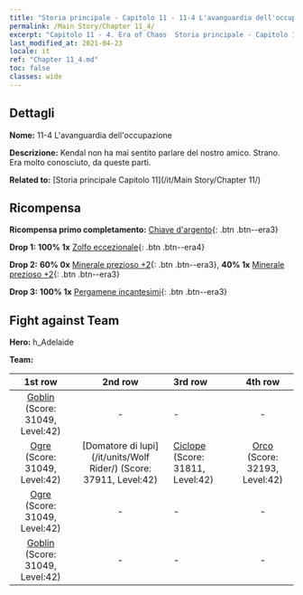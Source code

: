 ```yaml
---
title: "Storia principale - Capitolo 11 - 11-4 L'avanguardia dell'occupazione"
permalink: /Main Story/Chapter 11_4/
excerpt: "Capitolo 11 - 4. Era of Chaos  Storia principale - Capitolo 11_4. 11-4 L'avanguardia dell'occupazione"
last_modified_at: 2021-04-23
locale: it
ref: "Chapter 11_4.md"
toc: false
classes: wide
---
```


## Dettagli

 **Nome:** 11-4 L'avanguardia dell'occupazione

 **Descrizione:** Kendal non ha mai sentito parlare del nostro amico. Strano. Era molto conosciuto, da queste parti.

 **Related to:** [Storia principale Capitolo 11](/it/Main Story/Chapter 11/)

## Ricompensa

 **Ricompensa primo completamento:** [Chiave d'argento](/ItemsIT/con_693/){: .btn .btn--era3}

 **Drop 1:** **100% 1x** [Zolfo eccezionale](/ItemsIT/mat_36/){: .btn .btn--era4}

 **Drop 2:** **60% 0x** [Minerale prezioso +2](/ItemsIT/mat_26/){: .btn .btn--era3}, **40% 1x** [Minerale prezioso +2](/ItemsIT/mat_26/){: .btn .btn--era3}

 **Drop 3:** **100% 1x** [Pergamene incantesimi](/ItemsIT/con_694/){: .btn .btn--era3}


## Fight against Team
 **Hero:** h_Adelaide

 **Team:**


  | 1st row | 2nd row | 3rd row | 4th row |
  |:----:|:----:|:----|:----:|
  | [Goblin](/it/units/Goblin/) (Score: 31049, Level:42)  | - | - | - |
  | [Ogre](/it/units/Ogre/) (Score: 31049, Level:42)  | [Domatore di lupi](/it/units/Wolf Rider/) (Score: 37911, Level:42)  | [Ciclope](/it/units/Cyclops/) (Score: 31811, Level:42)  | [Orco](/it/units/Orc/) (Score: 32193, Level:42)  |
  | [Ogre](/it/units/Ogre/) (Score: 31049, Level:42)  | - | - | - |
  | [Goblin](/it/units/Goblin/) (Score: 31049, Level:42)  | - | - | - |


